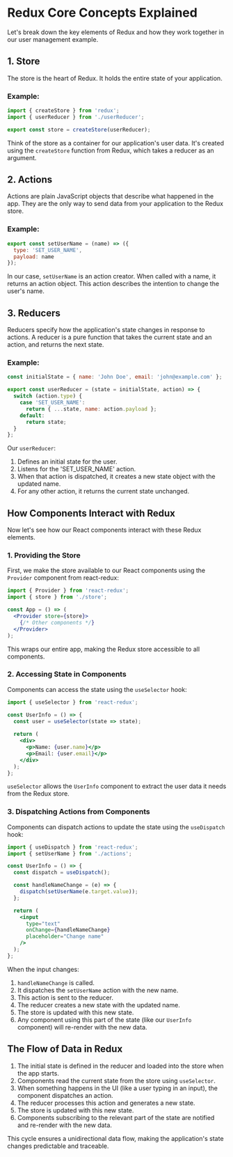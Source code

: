 # Redux Core Concepts Explained

Let's break down the key elements of Redux and how they work together in our user management example.

## 1. Store

The store is the heart of Redux. It holds the entire state of your application.

### Example:
```javascript
import { createStore } from 'redux';
import { userReducer } from './userReducer';

export const store = createStore(userReducer);
```

Think of the store as a container for our application's user data. It's created using the `createStore` function from Redux, which takes a reducer as an argument.

## 2. Actions

Actions are plain JavaScript objects that describe what happened in the app. They are the only way to send data from your application to the Redux store.

### Example:
```javascript
export const setUserName = (name) => ({
  type: 'SET_USER_NAME',
  payload: name
});
```

In our case, `setUserName` is an action creator. When called with a name, it returns an action object. This action describes the intention to change the user's name.

## 3. Reducers

Reducers specify how the application's state changes in response to actions. A reducer is a pure function that takes the current state and an action, and returns the next state.

### Example:
```javascript
const initialState = { name: 'John Doe', email: 'john@example.com' };

export const userReducer = (state = initialState, action) => {
  switch (action.type) {
    case 'SET_USER_NAME':
      return { ...state, name: action.payload };
    default:
      return state;
  }
};
```

Our `userReducer`:
1. Defines an initial state for the user.
2. Listens for the 'SET_USER_NAME' action.
3. When that action is dispatched, it creates a new state object with the updated name.
4. For any other action, it returns the current state unchanged.

## How Components Interact with Redux

Now let's see how our React components interact with these Redux elements.

### 1. Providing the Store

First, we make the store available to our React components using the `Provider` component from react-redux:

```jsx
import { Provider } from 'react-redux';
import { store } from './store';

const App = () => (
  <Provider store={store}>
    {/* Other components */}
  </Provider>
);
```

This wraps our entire app, making the Redux store accessible to all components.

### 2. Accessing State in Components

Components can access the state using the `useSelector` hook:

```jsx
import { useSelector } from 'react-redux';

const UserInfo = () => {
  const user = useSelector(state => state);
  
  return (
    <div>
      <p>Name: {user.name}</p>
      <p>Email: {user.email}</p>
    </div>
  );
};
```

`useSelector` allows the `UserInfo` component to extract the user data it needs from the Redux store.

### 3. Dispatching Actions from Components

Components can dispatch actions to update the state using the `useDispatch` hook:

```jsx
import { useDispatch } from 'react-redux';
import { setUserName } from './actions';

const UserInfo = () => {
  const dispatch = useDispatch();

  const handleNameChange = (e) => {
    dispatch(setUserName(e.target.value));
  };

  return (
    <input 
      type="text" 
      onChange={handleNameChange} 
      placeholder="Change name"
    />
  );
};
```

When the input changes:
1. `handleNameChange` is called.
2. It dispatches the `setUserName` action with the new name.
3. This action is sent to the reducer.
4. The reducer creates a new state with the updated name.
5. The store is updated with this new state.
6. Any component using this part of the state (like our `UserInfo` component) will re-render with the new data.

## The Flow of Data in Redux

1. The initial state is defined in the reducer and loaded into the store when the app starts.
2. Components read the current state from the store using `useSelector`.
3. When something happens in the UI (like a user typing in an input), the component dispatches an action.
4. The reducer processes this action and generates a new state.
5. The store is updated with this new state.
6. Components subscribing to the relevant part of the state are notified and re-render with the new data.

This cycle ensures a unidirectional data flow, making the application's state changes predictable and traceable.
